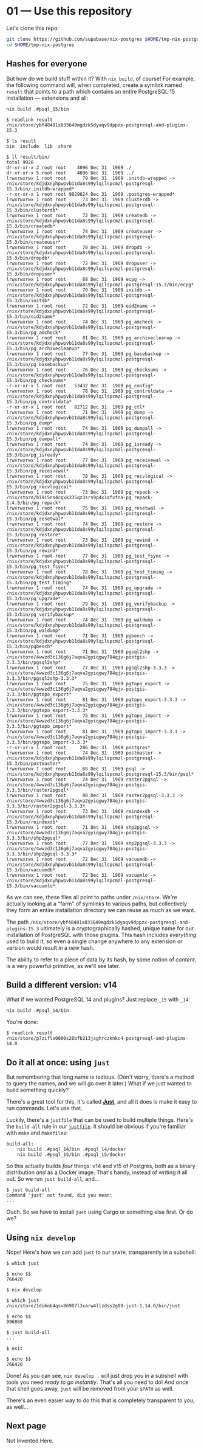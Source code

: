 # 01 &mdash; Use this repository

Let's clone this repo:

```bash
git clone https://github.com/supabase/nix-postgres $HOME/tmp-nix-postgres
cd $HOME/tmp-nix-postgres
```

## Hashes for everyone

But how do we build stuff within it? With `nix build`, of course! For example,
the following command will, when completed, create a symlink named `result` that
points to a path which contains an entire PostgreSQL 15 installation &mdash;
extensions and all:

```
nix build .#psql_15/bin
```

```
$ readlink result
/nix/store/ybf48481x033649mgdzk5dyaqv9dppzx-postgresql-and-plugins-15.3
```

```
$ ls result
bin  include  lib  share
```

```
$ ll result/bin/
total 9928
dr-xr-xr-x 2 root root    4096 Dec 31  1969 ./
dr-xr-xr-x 5 root root    4096 Dec 31  1969 ../
lrwxrwxrwx 1 root root      79 Dec 31  1969 .initdb-wrapped -> /nix/store/kdjdxnyhpwpvb11da8s99ylqilspcmzl-postgresql-15.3/bin/.initdb-wrapped*
-r-xr-xr-x 1 root root 9829624 Dec 31  1969 .postgres-wrapped*
lrwxrwxrwx 1 root root      73 Dec 31  1969 clusterdb -> /nix/store/kdjdxnyhpwpvb11da8s99ylqilspcmzl-postgresql-15.3/bin/clusterdb*
lrwxrwxrwx 1 root root      72 Dec 31  1969 createdb -> /nix/store/kdjdxnyhpwpvb11da8s99ylqilspcmzl-postgresql-15.3/bin/createdb*
lrwxrwxrwx 1 root root      74 Dec 31  1969 createuser -> /nix/store/kdjdxnyhpwpvb11da8s99ylqilspcmzl-postgresql-15.3/bin/createuser*
lrwxrwxrwx 1 root root      70 Dec 31  1969 dropdb -> /nix/store/kdjdxnyhpwpvb11da8s99ylqilspcmzl-postgresql-15.3/bin/dropdb*
lrwxrwxrwx 1 root root      72 Dec 31  1969 dropuser -> /nix/store/kdjdxnyhpwpvb11da8s99ylqilspcmzl-postgresql-15.3/bin/dropuser*
lrwxrwxrwx 1 root root      68 Dec 31  1969 ecpg -> /nix/store/kdjdxnyhpwpvb11da8s99ylqilspcmzl-postgresql-15.3/bin/ecpg*
lrwxrwxrwx 1 root root      70 Dec 31  1969 initdb -> /nix/store/kdjdxnyhpwpvb11da8s99ylqilspcmzl-postgresql-15.3/bin/initdb*
lrwxrwxrwx 1 root root      72 Dec 31  1969 oid2name -> /nix/store/kdjdxnyhpwpvb11da8s99ylqilspcmzl-postgresql-15.3/bin/oid2name*
lrwxrwxrwx 1 root root      74 Dec 31  1969 pg_amcheck -> /nix/store/kdjdxnyhpwpvb11da8s99ylqilspcmzl-postgresql-15.3/bin/pg_amcheck*
lrwxrwxrwx 1 root root      81 Dec 31  1969 pg_archivecleanup -> /nix/store/kdjdxnyhpwpvb11da8s99ylqilspcmzl-postgresql-15.3/bin/pg_archivecleanup*
lrwxrwxrwx 1 root root      77 Dec 31  1969 pg_basebackup -> /nix/store/kdjdxnyhpwpvb11da8s99ylqilspcmzl-postgresql-15.3/bin/pg_basebackup*
lrwxrwxrwx 1 root root      76 Dec 31  1969 pg_checksums -> /nix/store/kdjdxnyhpwpvb11da8s99ylqilspcmzl-postgresql-15.3/bin/pg_checksums*
-r-xr-xr-x 1 root root   53432 Dec 31  1969 pg_config*
lrwxrwxrwx 1 root root      78 Dec 31  1969 pg_controldata -> /nix/store/kdjdxnyhpwpvb11da8s99ylqilspcmzl-postgresql-15.3/bin/pg_controldata*
-r-xr-xr-x 1 root root   82712 Dec 31  1969 pg_ctl*
lrwxrwxrwx 1 root root      71 Dec 31  1969 pg_dump -> /nix/store/kdjdxnyhpwpvb11da8s99ylqilspcmzl-postgresql-15.3/bin/pg_dump*
lrwxrwxrwx 1 root root      74 Dec 31  1969 pg_dumpall -> /nix/store/kdjdxnyhpwpvb11da8s99ylqilspcmzl-postgresql-15.3/bin/pg_dumpall*
lrwxrwxrwx 1 root root      74 Dec 31  1969 pg_isready -> /nix/store/kdjdxnyhpwpvb11da8s99ylqilspcmzl-postgresql-15.3/bin/pg_isready*
lrwxrwxrwx 1 root root      77 Dec 31  1969 pg_receivewal -> /nix/store/kdjdxnyhpwpvb11da8s99ylqilspcmzl-postgresql-15.3/bin/pg_receivewal*
lrwxrwxrwx 1 root root      78 Dec 31  1969 pg_recvlogical -> /nix/store/kdjdxnyhpwpvb11da8s99ylqilspcmzl-postgresql-15.3/bin/pg_recvlogical*
lrwxrwxrwx 1 root root      73 Dec 31  1969 pg_repack -> /nix/store/bi9i5ns4cqxk235qz3srs9p4x1qfxfna-pg_repack-1.4.8/bin/pg_repack*
lrwxrwxrwx 1 root root      75 Dec 31  1969 pg_resetwal -> /nix/store/kdjdxnyhpwpvb11da8s99ylqilspcmzl-postgresql-15.3/bin/pg_resetwal*
lrwxrwxrwx 1 root root      74 Dec 31  1969 pg_restore -> /nix/store/kdjdxnyhpwpvb11da8s99ylqilspcmzl-postgresql-15.3/bin/pg_restore*
lrwxrwxrwx 1 root root      73 Dec 31  1969 pg_rewind -> /nix/store/kdjdxnyhpwpvb11da8s99ylqilspcmzl-postgresql-15.3/bin/pg_rewind*
lrwxrwxrwx 1 root root      77 Dec 31  1969 pg_test_fsync -> /nix/store/kdjdxnyhpwpvb11da8s99ylqilspcmzl-postgresql-15.3/bin/pg_test_fsync*
lrwxrwxrwx 1 root root      78 Dec 31  1969 pg_test_timing -> /nix/store/kdjdxnyhpwpvb11da8s99ylqilspcmzl-postgresql-15.3/bin/pg_test_timing*
lrwxrwxrwx 1 root root      74 Dec 31  1969 pg_upgrade -> /nix/store/kdjdxnyhpwpvb11da8s99ylqilspcmzl-postgresql-15.3/bin/pg_upgrade*
lrwxrwxrwx 1 root root      79 Dec 31  1969 pg_verifybackup -> /nix/store/kdjdxnyhpwpvb11da8s99ylqilspcmzl-postgresql-15.3/bin/pg_verifybackup*
lrwxrwxrwx 1 root root      74 Dec 31  1969 pg_waldump -> /nix/store/kdjdxnyhpwpvb11da8s99ylqilspcmzl-postgresql-15.3/bin/pg_waldump*
lrwxrwxrwx 1 root root      71 Dec 31  1969 pgbench -> /nix/store/kdjdxnyhpwpvb11da8s99ylqilspcmzl-postgresql-15.3/bin/pgbench*
lrwxrwxrwx 1 root root      71 Dec 31  1969 pgsql2shp -> /nix/store/4wwzd3c136g6j7aqva2gyiqgwy784qjv-postgis-3.3.3/bin/pgsql2shp*
lrwxrwxrwx 1 root root      77 Dec 31  1969 pgsql2shp-3.3.3 -> /nix/store/4wwzd3c136g6j7aqva2gyiqgwy784qjv-postgis-3.3.3/bin/pgsql2shp-3.3.3*
lrwxrwxrwx 1 root root      75 Dec 31  1969 pgtopo_export -> /nix/store/4wwzd3c136g6j7aqva2gyiqgwy784qjv-postgis-3.3.3/bin/pgtopo_export*
lrwxrwxrwx 1 root root      81 Dec 31  1969 pgtopo_export-3.3.3 -> /nix/store/4wwzd3c136g6j7aqva2gyiqgwy784qjv-postgis-3.3.3/bin/pgtopo_export-3.3.3*
lrwxrwxrwx 1 root root      75 Dec 31  1969 pgtopo_import -> /nix/store/4wwzd3c136g6j7aqva2gyiqgwy784qjv-postgis-3.3.3/bin/pgtopo_import*
lrwxrwxrwx 1 root root      81 Dec 31  1969 pgtopo_import-3.3.3 -> /nix/store/4wwzd3c136g6j7aqva2gyiqgwy784qjv-postgis-3.3.3/bin/pgtopo_import-3.3.3*
-r-xr-xr-x 1 root root     286 Dec 31  1969 postgres*
lrwxrwxrwx 1 root root      74 Dec 31  1969 postmaster -> /nix/store/kdjdxnyhpwpvb11da8s99ylqilspcmzl-postgresql-15.3/bin/postmaster*
lrwxrwxrwx 1 root root      68 Dec 31  1969 psql -> /nix/store/kdjdxnyhpwpvb11da8s99ylqilspcmzl-postgresql-15.3/bin/psql*
lrwxrwxrwx 1 root root      74 Dec 31  1969 raster2pgsql -> /nix/store/4wwzd3c136g6j7aqva2gyiqgwy784qjv-postgis-3.3.3/bin/raster2pgsql*
lrwxrwxrwx 1 root root      80 Dec 31  1969 raster2pgsql-3.3.3 -> /nix/store/4wwzd3c136g6j7aqva2gyiqgwy784qjv-postgis-3.3.3/bin/raster2pgsql-3.3.3*
lrwxrwxrwx 1 root root      73 Dec 31  1969 reindexdb -> /nix/store/kdjdxnyhpwpvb11da8s99ylqilspcmzl-postgresql-15.3/bin/reindexdb*
lrwxrwxrwx 1 root root      71 Dec 31  1969 shp2pgsql -> /nix/store/4wwzd3c136g6j7aqva2gyiqgwy784qjv-postgis-3.3.3/bin/shp2pgsql*
lrwxrwxrwx 1 root root      77 Dec 31  1969 shp2pgsql-3.3.3 -> /nix/store/4wwzd3c136g6j7aqva2gyiqgwy784qjv-postgis-3.3.3/bin/shp2pgsql-3.3.3*
lrwxrwxrwx 1 root root      72 Dec 31  1969 vacuumdb -> /nix/store/kdjdxnyhpwpvb11da8s99ylqilspcmzl-postgresql-15.3/bin/vacuumdb*
lrwxrwxrwx 1 root root      72 Dec 31  1969 vacuumlo -> /nix/store/kdjdxnyhpwpvb11da8s99ylqilspcmzl-postgresql-15.3/bin/vacuumlo*
```

As we can see, these files all point to paths under `/nix/store`. We're actually
looking at a "farm" of symlinks to various paths, but collectively they form an
entire installation directory we can reuse as much as we want.

The path
`/nix/store/ybf48481x033649mgdzk5dyaqv9dppzx-postgresql-and-plugins-15.3`
ultimately is a cryptographically hashed, unique name for our installation of
PostgreSQL with those plugins. This hash includes _everything_ used to build it,
so even a single change anywhere to any extension or version would result in a
_new_ hash.

The ability to refer to a piece of data by its hash, by some notion of
_content_, is a very powerful primitive, as we'll see later.

## Build a different version: v14

What if we wanted PostgreSQL 14 and plugins? Just replace `_15` with `_14`:

```
nix build .#psql_14/bin
```

You're done:

```
$ readlink result
/nix/store/p7ziflx0000s28bfb213jsghrczknkc4-postgresql-and-plugins-14.8
```

## Do it all at once: using `just`

But remembering that long name is tedious. (Don't worry, there's a method to
query the names, and we will go over it later.) What if we just wanted to build
something quickly?

There's a great tool for this. It's called
[**Just**](https://github.com/casey/just), and all it does is make it easy to
run commands. Let's use that.

Luckily, there's a `justfile` that can be used to build multiple things. Here's
the `build-all` rule in our [`justfile`](../justfile). It should be obvious if
you're familiar with `make` and `Makefile`s:

```
build-all:
    nix build .#psql_14/bin .#psql_14/docker
    nix build .#psql_15/bin .#psql_15/docker
```

So this actually builds _four_ things: v14 and v15 of Postgres, both as a binary
distribution _and_ as a Docker image. That's handy, instead of writing it all
out. So we run `just build-all`, and...

```
$ just build-all
Command 'just' not found, did you mean:
...
```

Ouch. So we have to install `just` using Cargo or something else first. Or do
we?

## Using `nix develop`

Nope! Here's how we can add `just` to our `$PATH`, transparently in a subshell:

```
$ which just

$ echo $$
766420

$ nix develop

$ which just
/nix/store/1di6nb4qsv86907l3xarw4llzdss2g89-just-1.14.0/bin/just

$ echo $$
996868

$ just build-all
...

$ exit

$ echo $$
766420
```

Done! As you can see, `nix develop .` will just drop you in a subshell with
tools you need _ready to go instantly_. That's all you need to do! And once that
shell goes away, `just` will be removed from your `$PATH` as well.

There's an even easier way to do this that is completely transparent to you, as
well...

## Next page

Not Invented Here.
